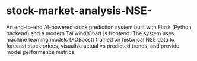 # stock-market-analysis-NSE-
An end-to-end AI-powered stock prediction system built with Flask (Python backend) and a modern Tailwind/Chart.js frontend. The system uses machine learning models (XGBoost) trained on historical NSE data to forecast stock prices, visualize actual vs predicted trends, and provide model performance metrics.
